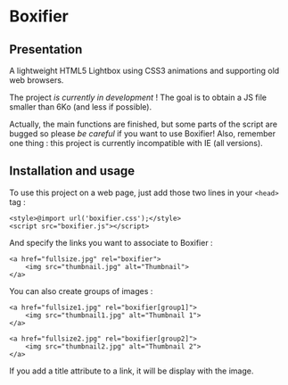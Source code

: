 # Boxifier

## Presentation

A lightweight HTML5 Lightbox using CSS3 animations and supporting old web browsers.

The project _is currently in development_ ! The goal is to obtain a JS file smaller than 6Ko (and less if possible).

Actually, the main functions are finished, but some parts of the script are bugged so please _be careful_ if you want to use Boxifier! Also, remember one thing : this project is currently incompatible with IE (all versions).

## Installation and usage

To use this project on a web page, just add those two lines in your `<head>` tag :

    <style>@import url('boxifier.css');</style>
    <script src="boxifier.js"></script>

And specify the links you want to associate to Boxifier :

    <a href="fullsize.jpg" rel="boxifier">
        <img src="thumbnail.jpg" alt="Thumbnail">
    </a>

You can also create groups of images :

    <a href="fullsize1.jpg" rel="boxifier[group1]">
        <img src="thumbnail1.jpg" alt="Thumbnail 1">
    </a>

    <a href="fullsize2.jpg" rel="boxifier[group2]">
        <img src="thumbnail2.jpg" alt="Thumbnail 2">
    </a>

If you add a title attribute to a link, it will be display with the image.
